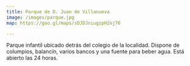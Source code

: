 ```yaml
---
title: Parque de D. Juan de Villanueva
image: /images/parque.jpg
map: https://goo.gl/maps/sDJDJniugzpH2oj76

---
```

Parque infantil ubicado detrás del colegio de la localidad. Dispone de columpios, 
balancín, varios bancos y una fuente para beber agua. Está abierto las 24 horas.
